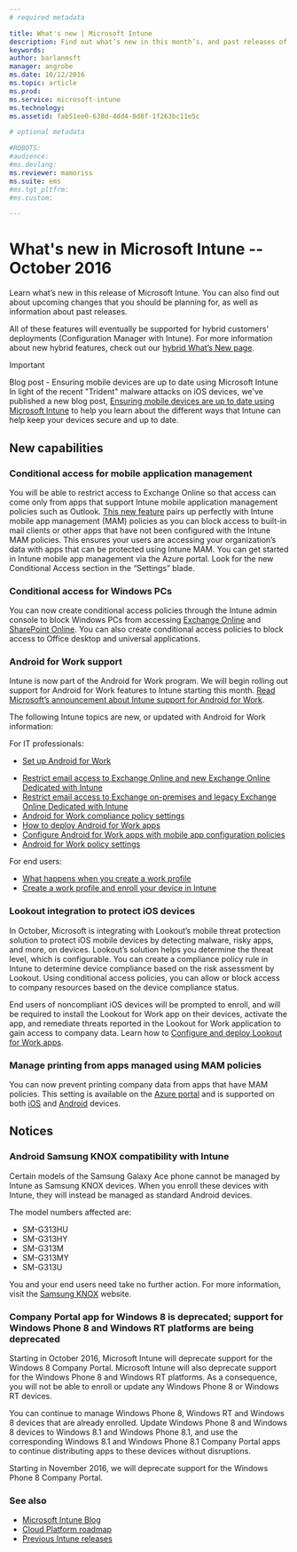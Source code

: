 ```yaml
---
# required metadata

title: What's new | Microsoft Intune
description: Find out what’s new in this month’s, and past releases of Microsoft Intune
keywords:
author: barlanmsft
manager: angrobe
ms.date: 10/12/2016
ms.topic: article
ms.prod:
ms.service: microsoft-intune
ms.technology:
ms.assetid: fab51ee0-638d-4dd4-8d8f-1f263bc11e5c

# optional metadata

#ROBOTS:
#audience:
#ms.devlang:
ms.reviewer: mamoriss
ms.suite: ems
#ms.tgt_pltfrm:
#ms.custom:

---
```

# What's new in Microsoft Intune -- October 2016
Learn what’s new in this release of Microsoft Intune. You can also find out about upcoming changes that you should be planning for, as well as information about past releases.

All of these features will eventually be supported for hybrid customers' deployments (Configuration Manager with Intune). For more information about new hybrid features, check out our [hybrid What’s New page](https://technet.microsoft.com/library/mt718155.aspx).
<!---@Barry, the above blurb stays in each version, but make sure Tyler signs off each time. Also, remember to set the ms.date in the metadata to the sprint release. --->

>[!IMPORTANT]
>Blog post - Ensuring mobile devices are up to date using Microsoft Intune<br>
>In light of the recent "Trident" malware attacks on iOS devices, we've published a new blog post, [Ensuring mobile devices are up to date using Microsoft Intune](https://blogs.technet.microsoft.com/enterprisemobility/2016/08/26/ensuring-mobile-devices-are-up-to-date-using-microsoft-intune/) to help you learn about the different ways that Intune can help keep your devices secure and up to date.

## New capabilities

### Conditional access for mobile application management
You will be able to restrict access to Exchange Online so that access can come only from apps that support Intune mobile application management policies such as Outlook. [This new feature](/intune/deploy-use/allow-policy-managed-apps-access-to-o365) pairs up perfectly with Intune mobile app management (MAM) policies as you can block access to built-in mail clients or other apps that have not been configured with the Intune MAM policies. This ensures your users are accessing your organization’s data with apps that can be protected using Intune MAM. You can get started in Intune mobile app management via the Azure portal. Look for the new Conditional Access section in the “Settings” blade.

### Conditional access for Windows PCs
You can now create conditional access policies through the Intune admin console to block Windows PCs from accessing [Exchange Online](/intune/deploy-use/restrict-access-to-exchange-online-with-microsoft-intune) and [SharePoint Online](/intune/deploy-use/restrict-access-to-sharepoint-online-with-microsoft-intune). You can also create conditional access policies to block access to Office desktop and universal applications.

### Android for Work support
Intune is now part of the Android for Work program. We will begin rolling out support for Android for Work features to Intune starting this month.
[Read Microsoft’s announcement about Intune support for Android for Work](https://blogs.technet.microsoft.com/enterprisemobility/2016/09/12/microsoft-intune-support-for-android-for-work/).

The following Intune topics are new, or updated with Android for Work information:

For IT professionals:
- [Set up Android for Work](/intune/deploy-use/set-up-android-for-work)
<!--- [Nathan Bigman's resource access topics]()-->
- [Restrict email access to Exchange Online and new Exchange Online Dedicated with Intune](/intune/deploy-use/restrict-access-to-exchange-online-with-microsoft-intune)
- [Restrict email access to Exchange on-premises and legacy Exchange Online Dedicated with Intune](/intune/deploy-use/restrict-access-to-exchange-onpremises-with-microsoft-intune)
- [Android for Work compliance policy settings](/intune/deploy-use/afw-compliance-policy-settings-in-microsoft-intune)
- [How to deploy Android for Work apps](/intune/deploy-use/android-for-work-apps)
- [Configure Android for Work apps with mobile app configuration policies](/intune/deploy-use/afw-app-configuration-policy)
- [Android for Work policy settings](/intune/deploy-use/android-for-work-policy-settings-in-microsoft-intune)

For end users:
- [What happens when you create a work profile](/intune/enduser/what-happens-when-you-create-a-work-profile-android)
- [Create a work profile and enroll your device in Intune](/intune/enduser/create-a-work-profile-and-enroll-your-device-in-intune-android)

### Lookout integration to protect iOS devices
In October, Microsoft is integrating with Lookout’s mobile threat protection solution to protect iOS mobile devices by detecting malware, risky apps, and more, on devices. Lookout’s solution helps you determine the threat level, which is configurable. You can create a compliance policy rule in Intune to determine device compliance based on the risk assessment by Lookout. Using conditional access policies, you can allow or block access to company resources based on the device compliance status.

End users of noncompliant iOS devices will be prompted to enroll, and will be required to install the Lookout for Work app on their devices, activate the app, and remediate threats reported in the Lookout for Work application to gain access to company data. Learn how to [Configure and deploy Lookout for Work apps](/intune/deploy-use/configure-and-deploy-lookout-for-work-apps).
<!--TFS 1319493-->

<!--### New Microsoft Intune Company Portal available for Windows 10 devices
Microsoft is releasing a new [Microsoft Intune Company Portal for Windows 10 devices](https://go.microsoft.com/fwlink/?linkid=830663). This app, which leverages the new Windows 10 Universal format, will provide the user with an updated user experience within the app and identical experiences across all Windows 10 devices, PC and Mobile alike, while still enabling all the same functionality that they are using today.

The new app will also allow users to leverage additional platform features like single sign-on (SSO) and certificate-based authentication on Windows 10 devices. The app will be made available as an upgrade to the existing Windows 8.1 Company Portal and Windows Phone 8.1 Company Portal installs from the Windows Store.-->



### Manage printing from apps managed using MAM policies
You can now prevent printing company data from apps that have MAM policies. This setting is available on the [Azure portal](/Intune/deploy-use/create-and-deploy-mobile-app-management-policies-with-microsoft-intune) and is supported on both [iOS](/Intune/deploy-use/ios-mam-policy-settings) and [Android](/Intune/deploy-use/android-mam-policy-settings) devices.
<!--TFS 1014328-->

## Notices

### Android Samsung KNOX compatibility with Intune
Certain models of the Samsung Galaxy Ace phone cannot be managed by Intune as Samsung KNOX devices. When you enroll these devices with Intune, they will instead be managed as standard Android devices.

The model numbers affected are:

* SM-G313HU
* SM-G313HY
* SM-G313M
* SM-G313MY
* SM-G313U

You and your end users need take no further action. For more information, visit the [Samsung KNOX](https://www.samsungknox.com) website.

### Company Portal app for Windows 8 is deprecated; support for Windows Phone 8 and Windows RT platforms are being deprecated
Starting in October 2016, Microsoft Intune will deprecate support for the Windows 8 Company Portal. Microsoft Intune will also deprecate support for the Windows Phone 8 and Windows RT platforms. As a consequence, you will not be able to enroll or update any Windows Phone 8 or Windows RT devices.

You can continue to manage Windows Phone 8, Windows RT  and Windows 8 devices that are already enrolled. Update Windows Phone 8 and Windows 8 devices to Windows 8.1 and Windows Phone 8.1, and use the corresponding Windows 8.1 and Windows Phone 8.1 Company Portal apps to continue distributing apps to these devices without disruptions.

Starting in November 2016, we will deprecate support for the Windows Phone 8 Company Portal.
<!--TFS 1255391-->

### See also
* [Microsoft Intune Blog](http://go.microsoft.com/fwlink/?LinkID=273882)
* [Cloud Platform roadmap](http://www.microsoft.com/en-us/server-cloud/roadmap/Indevelopment.aspx?TabIndex=0&dropValue=Intune)
* [Previous Intune releases](previous-intune-releases.md)
